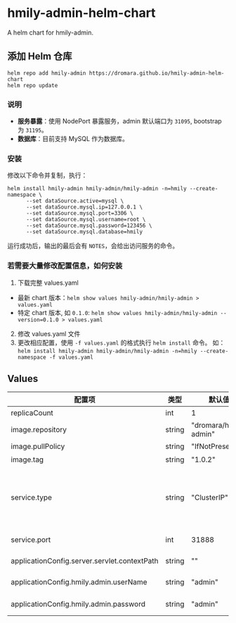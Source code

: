 # hmily-admin-helm-chart

A helm chart for hmily-admin.

## 添加 Helm 仓库

```shell
helm repo add hmily-admin https://dromara.github.io/hmily-admin-helm-chart
helm repo update
```

### 说明

* **服务暴露**：使用 NodePort 暴露服务，admin 默认端口为 `31095`, bootstrap 为 `31195`。
* **数据库**：目前支持 MySQL 作为数据库。

### 安装

修改以下命令并复制，执行：

```shell
helm install hmily-admin hmily-admin/hmily-admin -n=hmily --create-namespace \
      --set dataSource.active=mysql \
      --set dataSource.mysql.ip=127.0.0.1 \
      --set dataSource.mysql.port=3306 \
      --set dataSource.mysql.username=root \
      --set dataSource.mysql.password=123456 \
      --set dataSource.mysql.database=hmily
```

运行成功后，输出的最后会有 `NOTES`，会给出访问服务的命令。

### 若需要大量修改配置信息，如何安装

1. 下载完整 values.yaml
* 最新 chart 版本：`helm show values hmily-admin/hmily-admin > values.yaml`
* 特定 chart 版本, 如 `0.1.0`: `helm show values hmily-admin/hmily-admin --version=0.1.0 > values.yaml`
2. 修改 values.yaml 文件
3. 更改相应配置，使用 `-f values.yaml` 的格式执行 `helm install` 命令。
   如：`helm install hmily-admin hmily-admin/hmily-admin -n=hmily --create-namespace -f values.yaml`

## Values

| 配置项                                        | 类型    | 默认值                 | 描述                                                       |
|----------------------------------------------|--------|-----------------------|----------------------------------------------------------|
| replicaCount                                 | int    | 1                     | 副本数量                                                     |
| image.repository                             | string | "dromara/hmily-admin" | 镜像地址                                                     |
| image.pullPolicy                             | string | "IfNotPresent"        | 镜像拉取策略                                                   |
| image.tag                                    | string | "1.0.2"               | 镜像版本                                                     |
| service.type                                 | string | "ClusterIP"           | Kubernetes Service 类型，支持 NodePort，ClusterIP，LoadBalancer |
| service.port                                 | int    | 31888                 | Kubernetes Service 端口                                    |
| applicationConfig.server.servlet.contextPath | string | ""                    | hmily-admin contextPath                                  |
| applicationConfig.hmily.admin.userName       | string | "admin"               | hmily-admin 默认用户名                                        |
| applicationConfig.hmily.admin.password       | string | "admin"               | hmily-admin 默认密码                                         |


